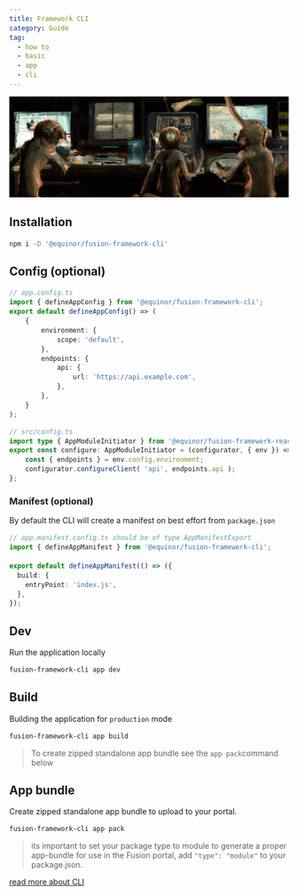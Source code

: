 ```yaml
---
title: Framework CLI
category: Guide
tag:
  - how to
  - basic
  - app
  - cli
---
```


![CLI](./cli.png)

## Installation

```sh
npm i -D '@equinor/fusion-framework-cli'
```

## Config (optional)

```ts
// app.config.ts
import { defineAppConfig } from '@equinor/fusion-framework-cli';
export default defineAppConfig() => (
    {
        environment: {
            scope: 'default',
        },
        endpoints: {
            api: {
                url: 'https://api.example.com',
            },
        },
    }
);
```

```ts
// src/config.ts
import type { AppModuleInitiator } from '@equinor/fusion-framework-react-app';
export const configure: AppModuleInitiator = (configurator, { env }) => {
    const { endpoints } = env.config.environment;
    configurator.configureClient( 'api', endpoints.api );
};
```

### Manifest (optional)

By default the CLI will create a manifest on best effort from `package.json`

```ts
// app.manifest.config.ts should be of type AppManifestExport
import { defineAppManifest } from '@equinor/fusion-framework-cli';

export default defineAppManifest(() => ({
  build: {
    entryPoint: 'index.js',
  },
});
```

## Dev

Run the application locally

```sh
fusion-framework-cli app dev
```

## Build

Building the application for `production` mode

```sh
fusion-framework-cli app build
```

> To create zipped standalone app bundle see the ``app pack``command below

## App bundle

Create zipped standalone app bundle to upload to your portal.

```sh
fusion-framework-cli app pack
```

> its important to set your package type to module to generate a proper app-bundle for use in the Fusion portal, add `"type": "module"` to your package.json.

[read more about CLI](../../cli/index.md)
